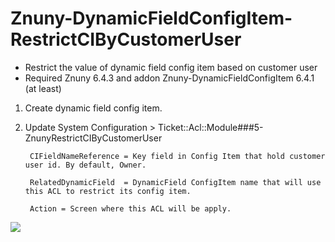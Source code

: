 # Znuny-DynamicFieldConfigItem-RestrictCIByCustomerUser
- Restrict the value of dynamic field config item based on customer user
- Required Znuny 6.4.3 and addon Znuny-DynamicFieldConfigItem 6.4.1 (at least)

1. Create dynamic field config item.
2. Update System Configuration > Ticket::Acl::Module###5-ZnunyRestrictCIByCustomerUser

		CIFieldNameReference = Key field in Config Item that hold customer user id. By default, Owner.
	
		RelatedDynamicField  = DynamicField ConfigItem name that will use this ACL to restrict its config item.
	
		Action = Screen where this ACL will be apply.
		

![](https://github.com/mo-azfar/Znuny-DynamicFieldConfigItem-RestrictCIByCustomerUser/blob/main/DFCI.gif)
